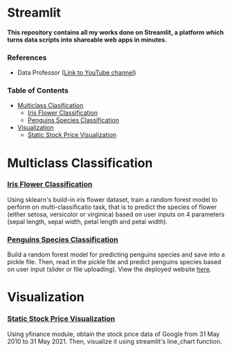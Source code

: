 # Streamlit
#### This repository contains all my works done on Streamlit, a platform which turns data scripts into shareable web apps in minutes.

### References
- Data Professor ([Link to YouTube channel](https://www.youtube.com/channel/UCV8e2g4IWQqK71bbzGDEI4Q))

### Table of Contents
- [Multiclass Clasification](#multiclass-classification)
  - [Iris Flower Classification](#iris-flower-classification)
  - [Penguins Species Classification](#penguins-species-classification)
- [Visualization](#visualization)
  - [Static Stock Price Visualization](#static-stock-price-visualization)

# Multiclass Classification
### [Iris Flower Classification](https://github.com/Hongyanlee0614/Streamlit/tree/main/Iris%20Flower%20Classification)
Using sklearn's build-in iris flower dataset, train a random forest model to perform on multi-classificatio task, that is to predict the species of flower (either setosa, versicolor or virginica) based on user inputs on 4 parameters (sepal length, sepal width, petal length and petal width).

### [Penguins Species Classification](https://github.com/Hongyanlee0614/penguins-classification)
Build a random forest model for predicting penguins species and save into a pickle file. Then, read in the pickle file and predict penguins species based on user input (slider or file uploading).
View the deployed website [here](https://hy-penguins-classification.herokuapp.com/).

# Visualization
### [Static Stock Price Visualization](https://github.com/Hongyanlee0614/Streamlit/tree/main/Static%20Stock%20Price%20Visualization)
Using yfinance module, obtain the stock price data of Google from 31 May 2010 to 31 May 2021. Then, visualize it using streamlit's line_chart function.
